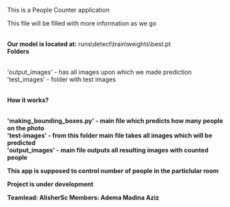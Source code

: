 This is a People Counter application 

This file will be filled with more information as we go

<br><b>Our model is located at:</b>
runs\detect\train\weights\best.pt
<br><b>Folders</b>

<br>'output_images'  - has all images upon which we made prediction
<br>'test_images' - folder with test images

<br><b>How it works?<b>

<br>'making_bounding_boxes.py' - main file which predicts how many people on the photo
<br>'test-images' - from this folder main file takes all images which will be predicted
<br>'output_images' - main file outputs all resulting images with counted people



This app is supposed to control number of people in the particlular room

Project is under development

Teamlead: AlisherSc
Members:
Adema
Madina
Aziz
